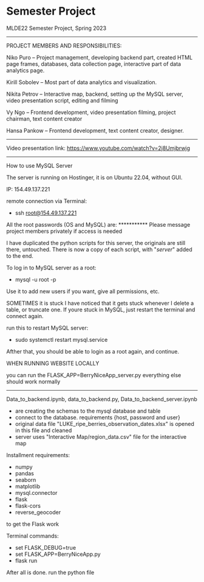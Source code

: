# Semester Project
 MLDE22 Semester Project, Spring 2023

----------------------------------------------------------------------------

PROJECT MEMBERS AND RESPONSIBILITIES:

Niko Puro – Project management, developing backend part, created HTML page frames, databases, data collection page, interactive part of data analytics page. 

Kirill Sobolev – Most part of data analytics and visualization. 

Nikita Petrov – Interactive map, backend, setting up the MySQL server, video presentation script, editing and filming 

Vy Ngo – Frontend development, video presentation filming, project chairman, text content creator 

Hansa Pankow – Frontend development, text content creator, designer. 

---------------------------------------------------------------------------

Video presentation link:
https://www.youtube.com/watch?v=2j8Umjbrwjg

---------------------------------------------------------------------------

How to use MySQL Server

The server is running on Hostinger, it is on Ubuntu 22.04, without GUI.

IP: 154.49.137.221

remote connection via Terminal:
- ssh root@154.49.137.221

All the root passwords (OS and MySQL) are: ***********
Please message project members privately if access is needed

I have duplicated the python scripts for this server, the originals are still there, untouched. 
There is now a copy of each script, with "_server_" added to the end.

To log in to MySQL server as a root:
- mysql -u root -p

Use it to add new users if you want, give all permissions, etc.

SOMETIMES it is stuck
I have noticed that it gets stuck whenever I delete a table, or truncate one.
If youre stuck in MySQL, just restart the terminal and connect again.

run this to restart MySQL server:
- sudo systemctl restart mysql.service

Afther that, you should be able to login as a root again, and continue.


WHEN RUNNING WEBSITE LOCALLY

you can run the FLASK_APP=BerryNiceApp_server.py
everything else should work normally

---------------------------------------------------------------------------

Data_to_backend.ipynb, data_to_backend.py, Data_to_backend_server.ipynb
 
- are creating the schemas to the mysql database and table
- connect to the database. requirements {host, password and user}
- original data file "LUKE_ripe_berries_observation_dates.xlsx" is opened in this file and cleaned
- server uses "Interactive Map/region_data.csv" file for the interactive map

Installment requirements:

- numpy
- pandas
- seaborn
- matplotlib
- mysql.connector
- flask
- flask-cors
- reverse_geocoder


to get the Flask work

Terminal commands:

- set FLASK_DEBUG=true
- set FLASK_APP=BerryNiceApp.py
- flask run

After all is done. run the python file